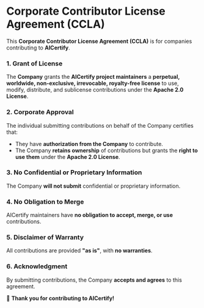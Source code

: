 # Corporate Contributor License Agreement (CCLA)

This **Corporate Contributor License Agreement (CCLA)** is for companies contributing to **AICertify**.

### **1. Grant of License**
The **Company** grants the **AICertify project maintainers** a **perpetual, worldwide, non-exclusive, irrevocable, royalty-free license** to use, modify, distribute, and sublicense contributions under the **Apache 2.0 License**.

### **2. Corporate Approval**
The individual submitting contributions on behalf of the Company certifies that:
- They have **authorization from the Company** to contribute.
- The Company **retains ownership** of contributions but grants the **right to use them** under the **Apache 2.0 License**.

### **3. No Confidential or Proprietary Information**
The Company **will not submit** confidential or proprietary information.

### **4. No Obligation to Merge**
AICertify maintainers have **no obligation to accept, merge, or use** contributions.

### **5. Disclaimer of Warranty**
All contributions are provided **"as is"**, with **no warranties**.

### **6. Acknowledgment**
By submitting contributions, the Company **accepts and agrees** to this agreement.

🚀 **Thank you for contributing to AICertify!**
